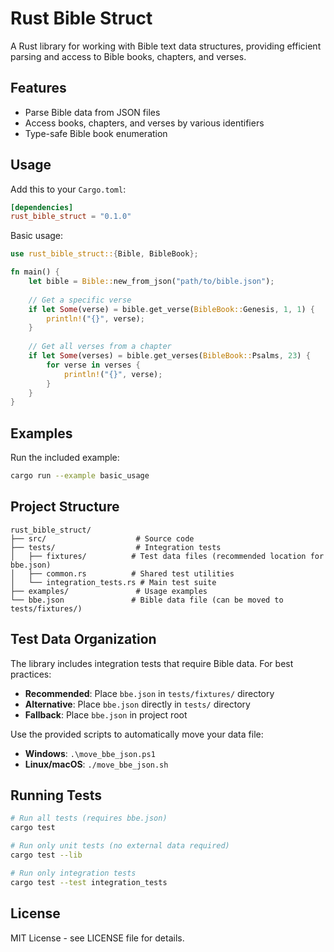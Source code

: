 # Rust Bible Struct

A Rust library for working with Bible text data structures, providing efficient parsing and access to Bible books, chapters, and verses.

## Features

- Parse Bible data from JSON files
- Access books, chapters, and verses by various identifiers
- Type-safe Bible book enumeration

## Usage

Add this to your `Cargo.toml`:

```toml
[dependencies]
rust_bible_struct = "0.1.0"
```

Basic usage:

```rust
use rust_bible_struct::{Bible, BibleBook};

fn main() {
    let bible = Bible::new_from_json("path/to/bible.json");
    
    // Get a specific verse
    if let Some(verse) = bible.get_verse(BibleBook::Genesis, 1, 1) {
        println!("{}", verse);
    }
    
    // Get all verses from a chapter
    if let Some(verses) = bible.get_verses(BibleBook::Psalms, 23) {
        for verse in verses {
            println!("{}", verse);
        }
    }
}
```

## Examples

Run the included example:

```bash
cargo run --example basic_usage
```

## Project Structure

```
rust_bible_struct/
├── src/                    # Source code
├── tests/                  # Integration tests
│   ├── fixtures/          # Test data files (recommended location for bbe.json)
│   ├── common.rs          # Shared test utilities
│   └── integration_tests.rs # Main test suite
├── examples/               # Usage examples
└── bbe.json               # Bible data file (can be moved to tests/fixtures/)
```

## Test Data Organization

The library includes integration tests that require Bible data. For best practices:

- **Recommended**: Place `bbe.json` in `tests/fixtures/` directory
- **Alternative**: Place `bbe.json` directly in `tests/` directory
- **Fallback**: Place `bbe.json` in project root

Use the provided scripts to automatically move your data file:
- **Windows**: `.\move_bbe_json.ps1`
- **Linux/macOS**: `./move_bbe_json.sh`

## Running Tests

```bash
# Run all tests (requires bbe.json)
cargo test

# Run only unit tests (no external data required)
cargo test --lib

# Run only integration tests
cargo test --test integration_tests
```

## License

MIT License - see LICENSE file for details.
